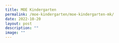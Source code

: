 ```yaml
---
title: MOE Kindergarten
permalink: /moe-kindergarten/moe-kindergarten-mk/
date: 2022-10-20
layout: post
description: ""
image: ""
---
```






